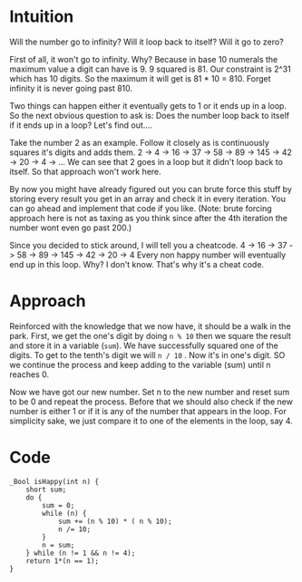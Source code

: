 # Intuition
<!-- Describe your first thoughts on how to solve this problem. -->
Will the number go to infinity? Will it loop back to itself? Will it go to zero?

First of all, it won't go to infinity. Why? Because in base 10 numerals the maximum value a digit can have is 9. 9 squared is 81. Our constraint is 2^31 which has 10 digits. So the maximum it will get is 81 * 10 = 810.
Forget infinity it is never going past 810.

Two things can happen either it eventually gets to 1 or it ends up in a loop.
So the next obvious question to ask is: Does the number loop back to itself if it ends up in a loop?
Let's find out....

Take the number 2 as an example. Follow it closely as is continuously squares it's digits and adds them.
2 -> 4 -> 16 -> 37 -> 58 -> 89 -> 145 -> 42 -> 20 -> 4 -> ...
We can see that 2 goes in a loop but it didn't loop back to itself. So that approach won't work here.

By now you might have already figured out you can brute force this stuff by storing every result you get in an array and check it in every iteration. You can go ahead and implement that code if you like. (Note: brute forcing approach here is not as taxing as you think since after the 4th iteration the number wont even go past 200.)

Since you decided to stick around, I will tell you a cheatcode.
4 -> 16 -> 37 -> 58 -> 89 -> 145 -> 42 -> 20 -> 4
Every non happy number will eventually end up in this loop. Why? I don't know. That's why it's a cheat code.

# Approach
<!-- Describe your approach to solving the problem. -->
Reinforced with the knowledge that we now have, it should be a walk in the park.
First, we get the one's digit by doing `n % 10` then we square the result and store it in a variable (`sum`).
We have successfully squared one of the digits. To get to the tenth's digit we will `n / 10` . Now it's in one's digit. SO we continue the process and keep adding to the variable (sum) until n reaches 0.

Now we have got our new number. Set n to the new number and reset sum to be 0 and repeat the process.
Before that we should also check if the new number is either 1 or if it is any of the number that appears in the loop. For simplicity sake, we just compare it to one of the elements in the loop, say 4.

# Code
```
_Bool isHappy(int n) {
	short sum;
	do {
		sum = 0;
		while (n) {
			sum += (n % 10) * ( n % 10);
			n /= 10;
		}
		n = sum;
	} while (n != 1 && n != 4);
	return 1*(n == 1);
}
```
